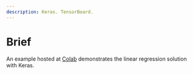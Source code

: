 ```yaml
---
description: Keras. TensorBoard.
---
```


# Brief

An example hosted at [Colab](https://colab.research.google.com/drive/1sT2QKuqSNfPNqdnYTP6L9xolMvAPscZg?usp=sharing) demonstrates the linear regression solution with Keras.

